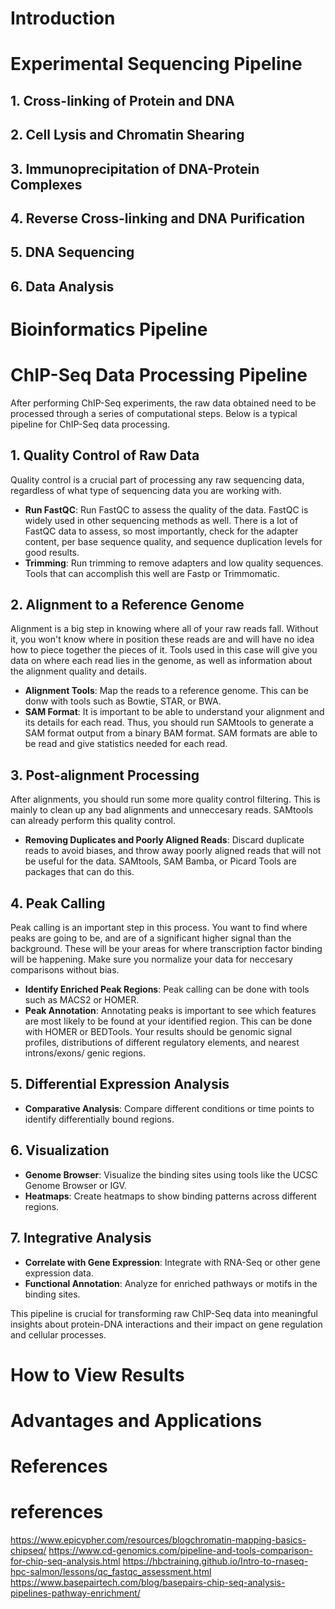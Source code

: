 # Introduction
# Experimental Sequencing Pipeline

## 1. Cross-linking of Protein and DNA

## 2. Cell Lysis and Chromatin Shearing

## 3. Immunoprecipitation of DNA-Protein Complexes


## 4. Reverse Cross-linking and DNA Purification

## 5. DNA Sequencing

## 6. Data Analysis

# Bioinformatics Pipeline
# ChIP-Seq Data Processing Pipeline

After performing ChIP-Seq experiments, the raw data obtained need to be processed through a series of computational steps. Below is a typical pipeline for ChIP-Seq data processing.

## 1. Quality Control of Raw Data
Quality control is a crucial part of processing any raw sequencing data, regardless of what type of sequencing data you are working with.
- **Run FastQC**: Run FastQC to assess the quality of the data. FastQC is widely used in other sequencing methods as well. There is a lot of FastQC data to assess, so most importantly, check for the adapter content, per base sequence quality, and sequence duplication levels for good results.
- **Trimming**: Run trimming to remove adapters and low quality sequences. Tools that can accomplish this well are Fastp or Trimmomatic.

## 2. Alignment to a Reference Genome
Alignment is a big step in knowing where all of your raw reads fall. Without it, you won't know where in position these reads are and will have no idea how to piece together the pieces of it. Tools used in this case will give you data on where each read lies in the genome, as well as information about the alignment quality and details. 

- **Alignment Tools**: Map the reads to a reference genome. This can be donw with tools such as Bowtie, STAR, or BWA.
- **SAM Format**: It is important to be able to understand your alignment and its details for each read. Thus, you should run SAMtools to generate a SAM format output from a binary BAM format. SAM formats are able to be read and give statistics needed for each read.

## 3. Post-alignment Processing
After alignments, you should run some more quality control filtering. This is mainly to clean up any bad alignments and unneccesary reads. SAMtools can already perform this quality control.

- **Removing Duplicates and Poorly Aligned Reads**: Discard duplicate reads to avoid biases, and throw away poorly aligned reads that will not be useful for the data. SAMtools, SAM Bamba, or Picard Tools are packages that can do this.

## 4. Peak Calling
Peak calling is an important step in this process. You want to find where peaks are going to be, and are of a significant higher signal than the background. These will be your areas for where transcription factor binding will be happening. Make sure you normalize your data for neccesary comparisons without bias.

- **Identify Enriched Peak Regions**: Peak calling can be done with tools such as MACS2 or HOMER.
- **Peak Annotation**: Annotating peaks is important to see which features are most likely to be found at your identified region. This can be done with HOMER or BEDTools. Your results should be genomic signal profiles, distributions of different regulatory elements, and nearest introns/exons/ genic regions.

## 5. Differential Expression Analysis

- **Comparative Analysis**: Compare different conditions or time points to identify differentially bound regions.

## 6. Visualization
- **Genome Browser**: Visualize the binding sites using tools like the UCSC Genome Browser or IGV.
- **Heatmaps**: Create heatmaps to show binding patterns across different regions.

## 7. Integrative Analysis
- **Correlate with Gene Expression**: Integrate with RNA-Seq or other gene expression data.
- **Functional Annotation**: Analyze for enriched pathways or motifs in the binding sites.

This pipeline is crucial for transforming raw ChIP-Seq data into meaningful insights about protein-DNA interactions and their impact on gene regulation and cellular processes.

# How to View Results
# Advantages and Applications
# References
# references
https://www.epicypher.com/resources/blogchromatin-mapping-basics-chipseq/
https://www.cd-genomics.com/pipeline-and-tools-comparison-for-chip-seq-analysis.html
https://hbctraining.github.io/Intro-to-rnaseq-hpc-salmon/lessons/qc_fastqc_assessment.html
https://www.basepairtech.com/blog/basepairs-chip-seq-analysis-pipelines-pathway-enrichment/

